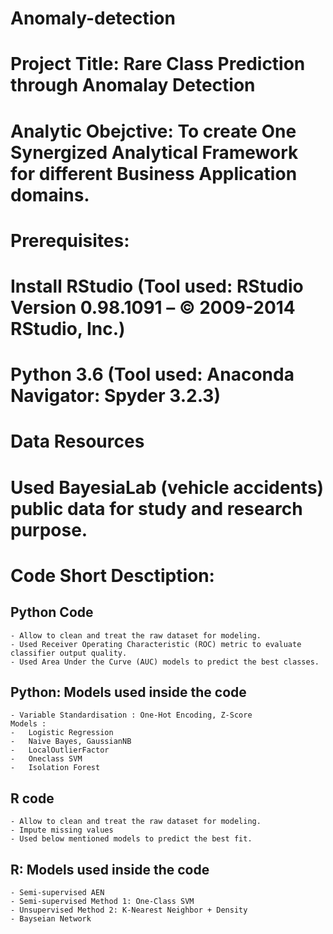 # Anomaly-detection

# Project Title: Rare Class Prediction through Anomalay Detection 

# Analytic Obejctive: To create One Synergized Analytical Framework for different Business Application domains.

Prerequisites:
==============
   # Install RStudio (Tool used: RStudio Version 0.98.1091 – © 2009-2014 RStudio, Inc.)
   # Python 3.6 (Tool used: Anaconda Navigator: Spyder 3.2.3) 

Data Resources
==============
  # Used BayesiaLab (vehicle accidents) public data for study and research purpose.   


Code Short Desctiption:
=======================
  Python Code
  -----------
    - Allow to clean and treat the raw dataset for modeling.
    - Used Receiver Operating Characteristic (ROC) metric to evaluate classifier output quality.
    - Used Area Under the Curve (AUC) models to predict the best classes.

  Python: Models used inside the code
  -----------------------------------
    - Variable Standardisation : One-Hot Encoding, Z-Score
    Models :
    -   Logistic Regression
    -   Naive Bayes, GaussianNB
    -   LocalOutlierFactor
    -   Oneclass SVM
    -   Isolation Forest

  R code
  ------
    - Allow to clean and treat the raw dataset for modeling.
    - Impute missing values
    - Used below mentioned models to predict the best fit.

  R: Models used inside the code
  -------------------------------
    - Semi-supervised AEN
    - Semi-supervised Method 1: One-Class SVM
    - Unsupervised Method 2: K-Nearest Neighbor + Density
    - Bayseian Network
